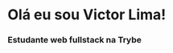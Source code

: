 <h1>Olá eu sou Victor Lima!</h1>

<h3>Estudante web fullstack na Trybe</h3>

<div>
<img height="180em src="https://github-readme-stats.vercel.app/api?username=victorlgarcia" />
<img height="180em src="https://github.com/victorlgarcia/github-readme-stats" />
</div>

